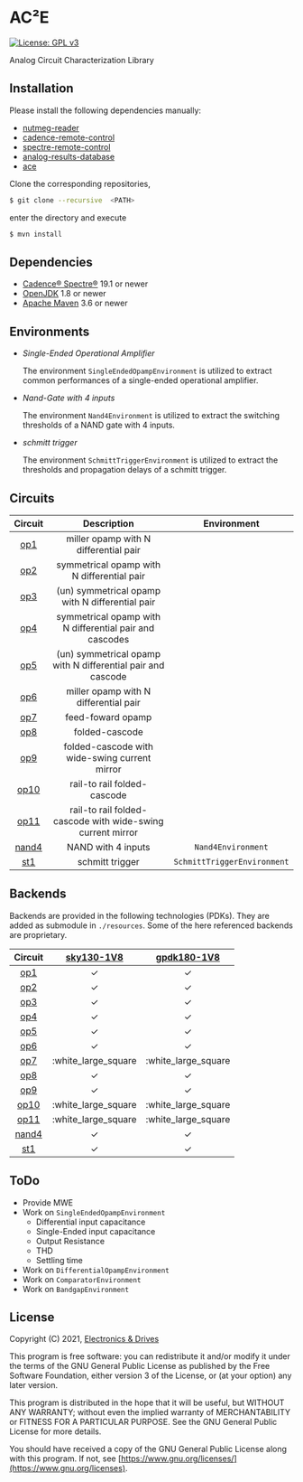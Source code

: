 # AC²E
[![License: GPL v3](https://img.shields.io/badge/License-GPLv3-blue.svg)](https://www.gnu.org/licenses/gpl-3.0) 

Analog Circuit Characterization Library

## Installation

Please install the following dependencies manually:

- [nutmeg-reader](https://github.com/electronics-and-drives/nutmeg-reader) 
- [cadence-remote-control](https://github.com/electronics-and-drives/cadence-remote-control) 
- [spectre-remote-control](https://github.com/electronics-and-drives/spectre-remote-control) 
- [analog-results-database](https://github.com/electronics-and-drives/analog-results-database) 
- [ace](https://github.com/matthschw/ace) 

Clone the corresponding repositories, 
```bash
$ git clone --recursive  <PATH>
```
enter the directory and execute
```bash
$ mvn install
```

## Dependencies

- [Cadence® Spectre®](https://www.cadence.com/ko_KR/home/tools/custom-ic-analog-rf-design/circuit-simulation/spectre-simulation-platform.html) 19.1 or newer
- [OpenJDK](https://openjdk.java.net/) 1.8 or newer 
- [Apache Maven](https://maven.apache.org/) 3.6 or newer

## Environments

- *Single-Ended Operational Amplifier*

  The environment `SingleEndedOpampEnvironment` is utilized to extract
  common performances of a single-ended operational amplifier.

- *Nand-Gate with 4 inputs*

  The environment `Nand4Environment` is utilized to extract
  the switching thresholds of a NAND gate with 4 inputs.

- *schmitt trigger*

  The environment `SchmittTriggerEnvironment` is utilized to extract
  the thresholds and propagation delays of a schmitt trigger.

## Circuits

| Circuit                                                                           | Description                                                 | Environment                       |
| :-------------------------------------------------------------------------------: | :---------------------------------------------------------: | :-------------------------------: |
|  [op1](https://raw.githubusercontent.com/matthschw/ace/main/figures/op1.png)      | miller opamp with N differential pair                       |
|  [op2](https://raw.githubusercontent.com/matthschw/ace/main/figures/op2.png)      | symmetrical opamp with N differential pair                  |
|  [op3](https://raw.githubusercontent.com/matthschw/ace/main/figures/op3.png)      | (un) symmetrical opamp with N differential pair             |
|  [op4](https://raw.githubusercontent.com/matthschw/ace/main/figures/op4.png)      | symmetrical opamp with N differential pair and cascodes     |
|  [op5](https://raw.githubusercontent.com/matthschw/ace/main/figures/op5.png)      | (un) symmetrical opamp with N differential pair and cascode |
|  [op6](https://raw.githubusercontent.com/matthschw/ace/main/figures/op6.png)      | miller opamp with N differential pair                       |
|  [op7](https://raw.githubusercontent.com/matthschw/ace/main/figures/op7.png)      | feed-foward opamp                                           |
|  [op8](https://raw.githubusercontent.com/matthschw/ace/main/figures/op8.png)      | folded-cascode                                              |
|  [op9](https://raw.githubusercontent.com/matthschw/ace/main/figures/op9.png)      | folded-cascode with wide-swing current mirror               |
|  [op10](https://raw.githubusercontent.com/matthschw/ace/main/figures/op10.png)    | rail-to rail folded-cascode                                 |
|  [op11](https://raw.githubusercontent.com/matthschw/ace/main/figures/op11.png)    | rail-to rail folded-cascode with wide-swing current mirror  |
|  [nand4](https://raw.githubusercontent.com/matthschw/ace/main/figures/nand4.png)  | NAND with 4 inputs                                          | `Nand4Environment`                |
|  [st1](https://raw.githubusercontent.com/matthschw/ace/main/figures/st1.png)      | schmitt trigger                                             | `SchmittTriggerEnvironment`       |

## Backends

Backends are provided in the following technologies (PDKs).
They are added as submodule in `./resources`.
Some of the here referenced backends are proprietary.


| Circuit                                                                           | [sky130-1V8](https://github.com/matthschw/ace-sky130-1V8)  | [gpdk180-1V8](https://github.com/matthschw/ace-sky130-1V8)  |
| :-------------------------------------------------------------------------------: | :--------------------------------------------------------: | :---------------------------------------------------------: |
|  [op1](https://raw.githubusercontent.com/matthschw/ace/main/figures/op1.png)      | &#10003;                                                   | &#10003;                                                    |
|  [op2](https://raw.githubusercontent.com/matthschw/ace/main/figures/op2.png)      | &#10003;                                                   | &#10003;                                                    |
|  [op3](https://raw.githubusercontent.com/matthschw/ace/main/figures/op3.png)      | &#10003;                                                   | &#10003;                                                    |
|  [op4](https://raw.githubusercontent.com/matthschw/ace/main/figures/op4.png)      | &#10003;                                                   | &#10003;                                                    |
|  [op5](https://raw.githubusercontent.com/matthschw/ace/main/figures/op5.png)      | &#10003;                                                   | &#10003;                                                    |
|  [op6](https://raw.githubusercontent.com/matthschw/ace/main/figures/op6.png)      | &#10003;                                                   | &#10003;                                                    |
|  [op7](https://raw.githubusercontent.com/matthschw/ace/main/figures/op7.png)      | :white_large_square                                        | :white_large_square                                         |
|  [op8](https://raw.githubusercontent.com/matthschw/ace/main/figures/op8.png)      | &#10003;                                                   | &#10003;                                                    |
|  [op9](https://raw.githubusercontent.com/matthschw/ace/main/figures/op9.png)      | &#10003;                                                   | &#10003;                                                    |
|  [op10](https://raw.githubusercontent.com/matthschw/ace/main/figures/op10.png)    | :white_large_square                                        | :white_large_square                                         |
|  [op11](https://raw.githubusercontent.com/matthschw/ace/main/figures/op11.png)    | :white_large_square                                        | :white_large_square                                         |
|  [nand4](https://raw.githubusercontent.com/matthschw/ace/main/figures/nand4.png)  | &#10003;                                                   | &#10003;                                                    |
|  [st1](https://raw.githubusercontent.com/matthschw/ace/main/figures/st1.png)      | &#10003;                                                   | &#10003;                                                    |

## ToDo

- Provide MWE
- Work on `SingleEndedOpampEnvironment`
  - Differential input capacitance
  - Single-Ended input capacitance 
  - Output Resistance
  - THD
  - Settling time
- Work on `DifferentialOpampEnvironment`  
- Work on `ComparatorEnvironment`  
- Work on `BandgapEnvironment`  
## License

Copyright (C) 2021, [Electronics & Drives](https://www.electronics-and-drives.de/)

This program is free software: you can redistribute it and/or modify
it under the terms of the GNU General Public License as published by
the Free Software Foundation, either version 3 of the License, or
(at your option) any later version.

This program is distributed in the hope that it will be useful,
but WITHOUT ANY WARRANTY; without even the implied warranty of
MERCHANTABILITY or FITNESS FOR A PARTICULAR PURPOSE.  See the
GNU General Public License for more details.

You should have received a copy of the GNU General Public License
along with this program. If not, see 
[https://www.gnu.org/licenses/](https://www.gnu.org/licenses).
